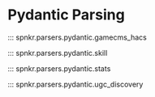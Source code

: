 # Pydantic Parsing

::: spnkr.parsers.pydantic.gamecms_hacs

::: spnkr.parsers.pydantic.skill

::: spnkr.parsers.pydantic.stats

::: spnkr.parsers.pydantic.ugc_discovery